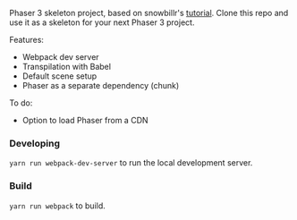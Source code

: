 Phaser 3 skeleton project, based on snowbillr's [tutorial](https://snowbillr.github.io/blog/2018-04-09-a-modern-web-development-setup-for-phaser-3/). Clone this repo and use it as a skeleton for your next Phaser 3 project.

Features:

- Webpack dev server
- Transpilation with Babel
- Default scene setup
- Phaser as a separate dependency (chunk)

To do:

- Option to load Phaser from a CDN

### Developing

`yarn run webpack-dev-server` to run the local development server.

### Build

`yarn run webpack` to build.
